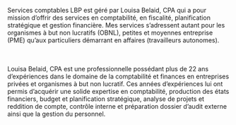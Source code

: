 Services comptables LBP est géré par Louisa Belaid, CPA qui a pour mission d’offrir des services en comptabilité, en fiscalité, planification stratégique et gestion financière. Mes services s’adressent autant pour les organismes à but non lucratifs (OBNL), petites et moyennes entreprise (PME) qu’aux particuliers démarrant en affaires (travailleurs autonomes).

<br><br>
Louisa Belaid, CPA est une professionnelle possédant plus de 22 ans d’expériences dans le domaine de la comptabilité et finances en entreprises privées et organismes à but non lucratif. Ces années d’expériences lui ont permis d’acquérir une solide expertise en comptabilité, production des états financiers, budget et planification stratégique, analyse de projets et reddition de compte, contrôle interne et préparation dossier d’audit externe ainsi que la gestion du personnel.
<br><br>
